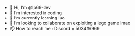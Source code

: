 - 👋 Hi, I’m @lp69-dev
- 👀 I’m interested in coding
- 🌱 I’m currently learning lua
- 💞️ I’m looking to collaborate on exploiting a lego game lmao
- 📫 How to reach me : Discord = 5034#6969


